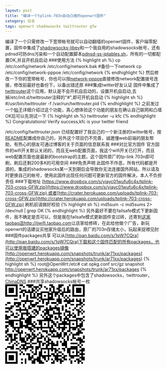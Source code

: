 ```yaml
---
layout: post
title: "编译一个tplink-703n自动凸墙的openwrt固件"
category: 日志
tags: openwrt shadowsocks twittrouter gfw
---
```

编译了一个只需修改一下宽带帐号就可以自动翻墙的openwrt固件，客户端零配置，固件中集成了[shadowsocks-libev](https://github.com/madeye/shadowsocks-libev)和一个我自用的shadowsocks帐号，还有pdnsd可防dns污染和一个自动配置脚本[pdnsd-ss-iptables.sh](https://github.com/scola/twittrouter/blob/master/config/pdnsd-ss-iptables.sh)，所有的一切都配置OK,并且开机自启动
###使用方法
{% highlight sh %}
cp /etc/config/network /etc/config/network.bak    #备份一下network
cp /etc/config/network-pppoe /etc/config/network
{% endhighlight %}
然后修改一下你的宽带帐号，你也可以按[network-pppoe](https://github.com/scola/twittrouter/blob/master/config/network-pppoe)直接修改network配置拨号连接，修改前最好也备份下，以备出错还原
###集成twitter好友认证
固件中集成了[twittrouter](https://github.com/scola/twittrouter)这个应用，默认是不会开机自启动的，设置开机自启动,去掉/etc/init.d/twittrouter注释的"#",即可开机自启动
{% highlight sh %}
#/usr/bin/twittrouter -f /var/run/twittrouter.pid 
{% endhighlight %}
之前发过一个[帖子](https://www.v2ex.com/t/104237#reply18)详细介绍过这个功能，真心想体验这个功能的朋友在确认自己联网和凸墙OK后可以先测试一下
{% highlight sh %}
twittrouter -u kfc
{% endhighlight %}
Congratulations! Verify success,kfc is your twitter friend  

/etc/config/twittrouter.json 已经配置好了我自己的一个新注册的twitter帐号，按[README](https://github.com/scola/twittrouter/blob/master/README.md)配置成你自己的，另外这个项目仍不完善，诚邀懂web前端的朋友帮助，有热心的朋友可通过博客的关于页面的信息联系我
###对比官方固件
官方固件的wifi开关默认关闭的，而且无web配置页面，我这个wifi开关已打开，而且web配置页面也是最新的bootstrap的主题，这个固件原厂的tp-link 703n即可刷，刷后还剩200多K的可用空间
###免责声明
此固件不作恶，所有代码都是开源的，集成的shadowsocks某一天到期后会导致你无法连接国外网站，所以请及时更换自己的帐号，使用此固件出现任何问题可更新官方的固件解决，本人不负担责任
###下载地址
[https://www.dropbox.com/s/yiayc01wufu6c4x/tplink-703-cross-GFW.zip](https://www.dropbox.com/s/yiayc01wufu6c4x/tplink-703-cross-GFW.zip),或者[http://crater.herokuapp.com/uploads/tplink-703-cross-GFW.zip](http://crater.herokuapp.com/uploads/tplink-703-cross-GFW.zip)
刷机前请做好校验
{% highlight sh %}
md5sum -c md5sums 2> /dev/null | grep OK
{% endhighlight %}
另外最好不要在failsafe模式下更新固件，我不确定是否可以，但是我在failsafe模式更新固件变过砖，还寄到[这家taobao店http://jjwifi.taobao.com](http://jjwifi.taobao.com/)让店家给修砖，在此给他做个广告，新玩openwrt的话建议买他家升级后的路由，原厂的703n存储太小，玩起来捉襟见肘
###固件packages共享
可以从[http://pan.baidu.com/s/1qW7CQra](http://pan.baidu.com/s/1qW7CQra)下载和这个固件匹配的所有packages，也可以使用我搭建的packages镜像[http://openwrt.herokuapp.com/snapshots/trunk/ar71xx/packages](http://openwrt.herokuapp.com/snapshots/trunk/ar71xx/packages)
{% highlight sh %}
root@OpenWrt:/etc# cat opkg.conf 
src/gz snapshot http://openwrt.herokuapp.com/snapshots/trunk/ar71xx/packages
{% endhighlight %}
另外这个packages中包含了shadowsocks，twittrouter，[ChinaDNS](https://github.com/clowwindy/ChinaDNS-C)
###共享shadowsocks帐号一枚
![shadowsocks](/assets/shadowsocks.png)
